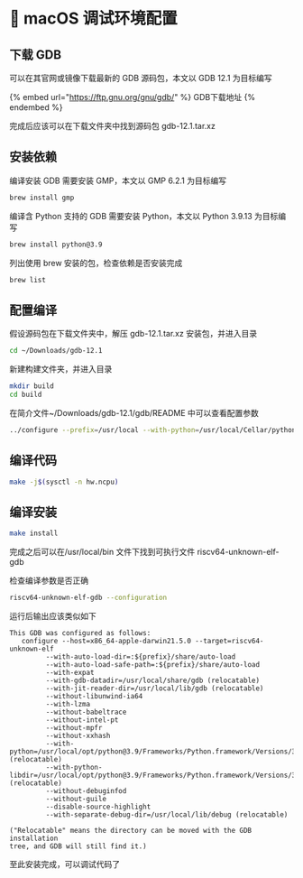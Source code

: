 # 🐛 macOS 调试环境配置

## 下载 GDB

可以在其官网或镜像下载最新的 GDB 源码包，本文以 GDB 12.1 为目标编写

{% embed url="https://ftp.gnu.org/gnu/gdb/" %}
GDB下载地址
{% endembed %}

完成后应该可以在下载文件夹中找到源码包 gdb-12.1.tar.xz

## 安装依赖

编译安装 GDB 需要安装 GMP，本文以 GMP 6.2.1 为目标编写

```bash
brew install gmp
```

编译含 Python 支持的 GDB 需要安装 Python，本文以 Python 3.9.13 为目标编写

```bash
brew install python@3.9
```

列出使用 brew 安装的包，检查依赖是否安装完成

```bash
brew list
```

## 配置编译

假设源码包在下载文件夹中，解压 gdb-12.1.tar.xz 安装包，并进入目录

```bash
cd ~/Downloads/gdb-12.1
```

新建构建文件夹，并进入目录

```bash
mkdir build
cd build
```

在简介文件\~/Downloads/gdb-12.1/gdb/README 中可以查看配置参数

```bash
../configure --prefix=/usr/local --with-python=/usr/local/Cellar/python@3.9/3.9.13_1/libexec/bin/python --target=riscv64-unknown-elf --enable-tui=yes --enable-werror=no
```

## 编译代码

```bash
make -j$(sysctl -n hw.ncpu)
```

## 编译安装

```bash
make install
```

完成之后可以在/usr/local/bin 文件下找到可执行文件 riscv64-unknown-elf-gdb

检查编译参数是否正确

```bash
riscv64-unknown-elf-gdb --configuration
```

运行后输出应该类似如下

```
This GDB was configured as follows:
   configure --host=x86_64-apple-darwin21.5.0 --target=riscv64-unknown-elf
	     --with-auto-load-dir=:${prefix}/share/auto-load
	     --with-auto-load-safe-path=:${prefix}/share/auto-load
	     --with-expat
	     --with-gdb-datadir=/usr/local/share/gdb (relocatable)
	     --with-jit-reader-dir=/usr/local/lib/gdb (relocatable)
	     --without-libunwind-ia64
	     --with-lzma
	     --without-babeltrace
	     --without-intel-pt
	     --without-mpfr
	     --without-xxhash
	     --with-python=/usr/local/opt/python@3.9/Frameworks/Python.framework/Versions/3.9 (relocatable)
	     --with-python-libdir=/usr/local/opt/python@3.9/Frameworks/Python.framework/Versions/3.9/lib (relocatable)
	     --without-debuginfod
	     --without-guile
	     --disable-source-highlight
	     --with-separate-debug-dir=/usr/local/lib/debug (relocatable)

("Relocatable" means the directory can be moved with the GDB installation
tree, and GDB will still find it.)
```

至此安装完成，可以调试代码了

